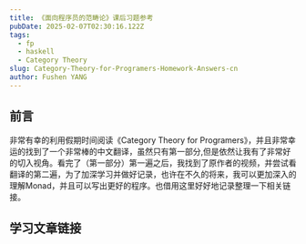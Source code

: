 ```yaml
---
title: 《面向程序员的范畴论》课后习题参考
pubDate: 2025-02-07T02:30:16.122Z
tags:
  - fp
  - haskell
  - Category Theory
slug: Category-Theory-for-Programers-Homework-Answers-cn
author: Fushen YANG
---
```


## 前言

非常有幸的利用假期时间阅读《Category Theory for Programers》，并且非常幸运的找到了一个非常棒的中文翻译，虽然只有第一部分,但是依然让我有了非常好的切入视角。看完了（第一部分）第一遍之后，我找到了原作者的视频，并尝试看翻译的第二遍，为了加深学习并做好记录，也许在不久的将来，我可以更加深入的理解Monad，并且可以写出更好的程序。也借用这里好好地记录整理一下相关链接。

## 学习文章链接
